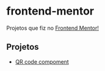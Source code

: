# frontend-mentor

Projetos que fiz no [Frontend Mentor!](https://www.frontendmentor.io/)

## Projetos

- [QR code compoment](https://murilomonte.github.io/frontend-mentor/qr-code-component-main/index.html)
